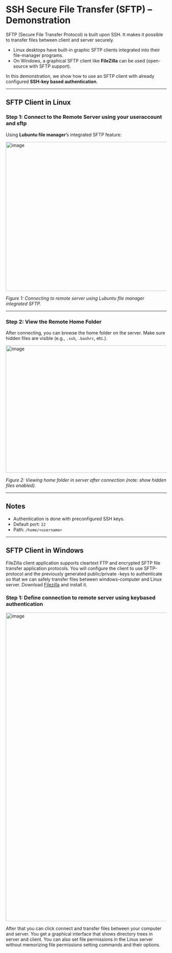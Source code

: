 # SSH Secure File Transfer (SFTP) – Demonstration

SFTP (Secure File Transfer Protocol) is built upon SSH.
It makes it possible to transfer files between client and server securely.

* Linux desktops have built-in graphic SFTP clients integrated into their file-manager programs.
* On Windows, a graphical SFTP client like **FileZilla** can be used (open-source with SFTP support).

In this demonstration, we show how to use an SFTP client with already configured **SSH-key based authentication**.

---

## SFTP Client in Linux

### Step 1: Connect to the Remote Server using your useraccount and sftp 

Using **Lubuntu file manager**’s integrated SFTP feature:

<img width="932" height="466" alt="image" src="https://github.com/user-attachments/assets/739908d3-3e5a-4303-ad7f-abff420a5d29" />


*Figure 1: Connecting to remote server using Lubuntu file manager integrated SFTP.*

---

### Step 2: View the Remote Home Folder

After connecting, you can browse the home folder on the server.
Make sure hidden files are visible (e.g., `.ssh`, `.bashrc`, etc.).

<img width="799" height="398" alt="image" src="https://github.com/user-attachments/assets/41d9c962-263d-4761-9fc1-6d9abf9ed0ea" />


*Figure 2: Viewing home folder in server after connection (note: show hidden files enabled).*

---

## Notes

* Authentication is done with preconfigured SSH keys.
* Default port: `22`
* Path: `/home/<username>`

---

## SFTP Client in Windows  
FileZilla client application supports cleartext FTP and encrypted SFTP file transfer application protocols. You will configure the client to use SFTP-protocol and the previously generated public/private -keys to authenticate so that we can safely transfer files between windows-computer and Linux server. Download [Filezilla](https://filezilla-project.org/download.php?show_all=1) and install it.

### Step 1: Define connection to remote server using keybased authentication  

<img width="1312" height="964" alt="image" src="https://github.com/user-attachments/assets/ae0a4563-15c1-4797-9483-53ab2831e663" />

After that you can click connect and transfer files between your computer and server. You get a graphical interface that shows directory trees in server and client. You can also set file permissions in the Linux server without memorizing file permissions setting commands and their options. 
